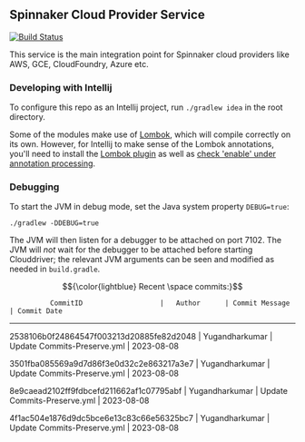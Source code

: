 Spinnaker Cloud Provider Service
------------------------------------
[![Build Status](https://github.com/spinnaker/clouddriver/workflows/Branch%20Build/badge.svg)](https://github.com/spinnaker/clouddriver/actions)

This service is the main integration point for Spinnaker cloud providers like AWS, GCE, CloudFoundry, Azure etc.

### Developing with Intellij

To configure this repo as an Intellij project, run `./gradlew idea` in the root directory.

Some of the modules make use of [Lombok](https://projectlombok.org/), which will compile correctly on its own. However, for Intellij to make sense of the Lombok annotations, you'll need to install the [Lombok plugin](https://plugins.jetbrains.com/plugin/6317-lombok-plugin) as well as [check 'enable' under annotation processing](https://www.jetbrains.com/help/idea/configuring-annotation-processing.html#3).

### Debugging

To start the JVM in debug mode, set the Java system property `DEBUG=true`:
```
./gradlew -DDEBUG=true
```

The JVM will then listen for a debugger to be attached on port 7102.  The JVM will _not_ wait for
the debugger to be attached before starting Clouddriver; the relevant JVM arguments can be seen and
modified as needed in `build.gradle`.

$${\color{lightblue} Recent \space commits:}$$ 

              CommitID                   |   Author      | Commit Message          | Commit Date
----------------------------------------------------------------------------------------------------


2538106b0f24864547f003213d20885fe82d2048 | Yugandharkumar | Update Commits-Preserve.yml | 2023-08-08 



3501fba085569a9d7d86f3e0d32c2e863217a3e7 | Yugandharkumar | Update Commits-Preserve.yml | 2023-08-08 


8e9caead2102ff9fdbcefd211662af1c07795abf | Yugandharkumar | Update Commits-Preserve.yml | 2023-08-08 


4f1ac504e1876d9dc5bce6e13c83c66e56325bc7 | Yugandharkumar | Update Commits-Preserve.yml | 2023-08-08 